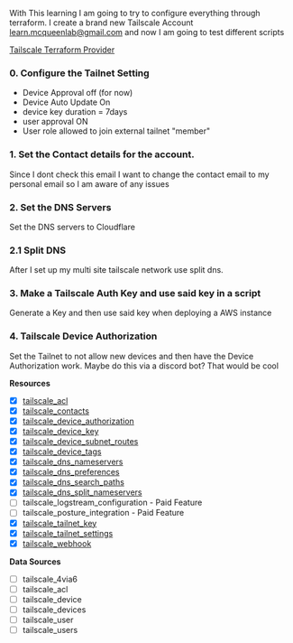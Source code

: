 With This learning I am going to try to configure everything through terraform. I create a brand new Tailscale Account learn.mcqueenlab@gmail.com and now I am going to test different scripts

[Tailscale Terraform Provider]("https://registry.terraform.io/providers/tailscale/tailscale/latest/docs/resources")
### 0. Configure the Tailnet Setting
* Device Approval off (for now)
* Device Auto Update On
* device key duration = 7days
* user approval ON
* User role allowed to join external tailnet "member"

### 1. Set the Contact details for the account.
Since I dont check this email I want to change the contact email to my personal email so I am aware of any issues
### 2. Set the DNS Servers
Set the DNS servers to Cloudflare
### 2.1 Split DNS
After I set up my multi site tailscale network use split dns.

### 3. Make a Tailscale Auth Key and use said key in a script
Generate a Key and then use said key when deploying a AWS instance

### 4. Tailscale Device Authorization
Set the Tailnet to not allow new devices and then have the Device Authorization work. Maybe do this via a discord bot? That would be cool

**Resources**
- [x] [tailscale_acl](https://github.com/rhysmcqueen/Learning/tree/main/Software-Examples/Tailscale-Examples/Tailscale-Terraform/Tailnet-ACL/tailnet-acl.tf)
- [x] [tailscale_contacts](https://github.com/rhysmcqueen/Learning/tree/main/Software-Examples/Tailscale-Examples/Tailscale-Terraform/Tailnet-Settings)
- [x] [tailscale_device_authorization](https://github.com/rhysmcqueen/Learning/tree/main/Software-Examples/Tailscale-Examples/Tailscale-Terraform/Device-Authorization)
- [x] [tailscale_device_key](https://github.com/rhysmcqueen/Learning/tree/main/Software-Examples/Tailscale-Examples/Tailscale-Terraform/Tailscale-DeviceKey)
- [x] [tailscale_device_subnet_routes](https://github.com/rhysmcqueen/Learning/blob/main/Software-Examples/Tailscale-Examples/Tailscale-Terraform/Device-Subnet-Routes/tailscale-subnet-routes-Approval.tf)
- [x] [tailscale_device_tags](https://github.com/rhysmcqueen/Learning/blob/main/Software-Examples/Tailscale-Examples/Tailscale-Terraform/Tailnet-DeviceTag)
- [x] [tailscale_dns_nameservers](https://github.com/rhysmcqueen/Learning/blob/main/Software-Examples/Tailscale-Examples/Tailscale-Terraform/Tailnet-DNS/tailnet-dns.tf)
- [x] [tailscale_dns_preferences](https://github.com/rhysmcqueen/Learning/blob/main/Software-Examples/Tailscale-Examples/Tailscale-Terraform/Tailnet-DNS/tailnet-dns.tf_)
- [x] [tailscale_dns_search_paths](https://github.com/rhysmcqueen/Learning/blob/main/Software-Examples/Tailscale-Examples/Tailscale-Terraform/Tailnet-DNS/tailnet-dns.tf)
- [x] [tailscale_dns_split_nameservers](https://github.com/rhysmcqueen/Learning/blob/main/Software-Examples/Tailscale-Examples/Tailscale-Terraform/Tailnet-DNS/tailnet-dns.tf)
- [ ] tailscale_logstream_configuration  - Paid Feature
- [ ] tailscale_posture_integration - Paid Feature
- [x] [tailscale_tailnet_key](https://github.com/rhysmcqueen/Learning/tree/main/Software-Examples/Tailscale-Examples/Tailscale-Terraform/Tailscale-AuthKey)
- [x] [tailscale_tailnet_settings](https://github.com/rhysmcqueen/Learning/tree/main/Software-Examples/Tailscale-Examples/Tailscale-Terraform/Tailnet-Settings)
- [x] [tailscale_webhook](https://github.com/rhysmcqueen/Learning/tree/main/Software-Examples/Tailscale-Examples/Tailscale-Terraform/Tailnet-Settings)

**Data Sources**
- [ ] tailscale_4via6
- [ ] tailscale_acl
- [ ] tailscale_device
- [ ] tailscale_devices
- [ ] tailscale_user
- [ ]  tailscale_users